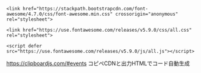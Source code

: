 ```
<link href="https://stackpath.bootstrapcdn.com/font-awesome/4.7.0/css/font-awesome.min.css" crossorigin="anonymous" rel="stylesheet">
```

```
<link href="https://use.fontawesome.com/releases/v5.9.0/css/all.css" rel="stylesheet">
```

```
<script defer src="https://use.fontawesome.com/releases/v5.9.0/js/all.js"></script>
```


https://clipboardjs.com/#events
コピペCDNと出力HTMLでコード自動生成

